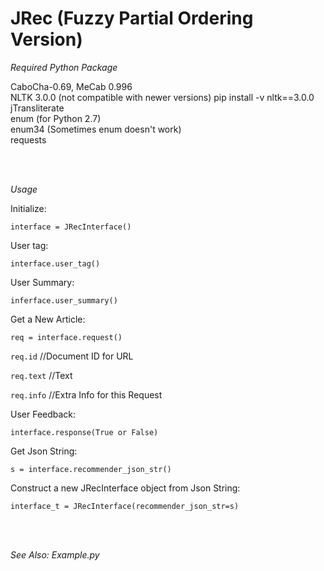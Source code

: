 # JRec (Fuzzy Partial Ordering Version)

*Required Python Package*
  
  
CaboCha-0.69, MeCab 0.996   
NLTK 3.0.0 (not compatible with newer versions)   pip install -v nltk==3.0.0  
jTransliterate  
enum (for Python 2.7)  
enum34 (Sometimes enum doesn't work)  
requests

<br>
<br>

*Usage*

Initialize:         

`interface = JRecInterface()`

User tag:           

`interface.user_tag()`

User Summary:       

`inferface.user_summary()`

Get a New Article:  

`req = interface.request()`

`req.id`   //Document ID for URL

`req.text` //Text

`req.info` //Extra Info for this Request
                    
User Feedback:      

`interface.response(True or False)`

Get Json String:    

`s = interface.recommender_json_str()`

Construct a new JRecInterface object from Json String:

`interface_t = JRecInterface(recommender_json_str=s)`


<br>
<br>

*See Also: Example.py*
